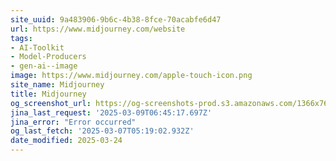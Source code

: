 ```yaml
---
site_uuid: 9a483906-9b6c-4b38-8fce-70acabfe6d47
url: https://www.midjourney.com/website
tags:
- AI-Toolkit
- Model-Producers
- gen-ai--image
image: https://www.midjourney.com/apple-touch-icon.png
site_name: Midjourney
title: Midjourney
og_screenshot_url: https://og-screenshots-prod.s3.amazonaws.com/1366x768/80/false/8619549a6912c68d5cbd733e4698ec6d69230412e60e2975eb927c791d7737ec.jpeg
jina_last_request: '2025-03-09T06:45:17.697Z'
jina_error: "Error occurred"
og_last_fetch: '2025-03-07T05:19:02.932Z'
date_modified: 2025-03-24
---
```





